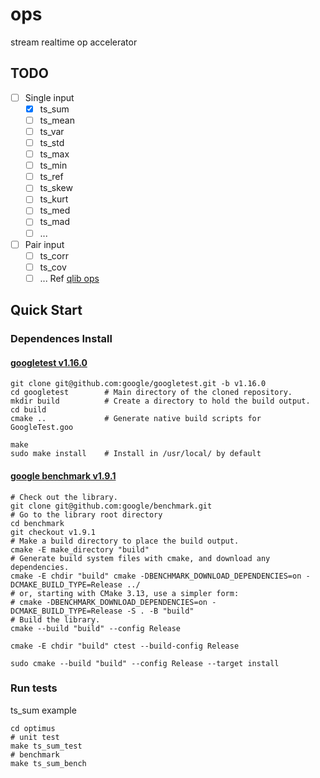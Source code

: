# ops
stream realtime op accelerator

## TODO
  - [ ] Single input
    - [x] ts_sum
    - [ ] ts_mean
    - [ ] ts_var
    - [ ] ts_std
    - [ ] ts_max
    - [ ] ts_min
    - [ ] ts_ref
    - [ ] ts_skew
    - [ ] ts_kurt
    - [ ] ts_med
    - [ ] ts_mad
    - [ ] ...
- [ ] Pair input
  - [ ] ts_corr
  - [ ] ts_cov
  - [ ] ...
Ref [qlib ops](https://github.com/microsoft/qlib/blob/main/qlib/data/ops.py)

## Quick Start


### Dependences Install

#### [googletest v1.16.0](https://github.com/google/googletest/blob/main/googletest/README.md)
```
git clone git@github.com:google/googletest.git -b v1.16.0
cd googletest        # Main directory of the cloned repository.
mkdir build          # Create a directory to hold the build output.
cd build
cmake ..             # Generate native build scripts for GoogleTest.goo

make
sudo make install    # Install in /usr/local/ by default
```

#### [google benchmark v1.9.1](https://github.com/google/benchmark?tab=readme-ov-file#installation)
```
# Check out the library.
git clone git@github.com:google/benchmark.git
# Go to the library root directory
cd benchmark
git checkout v1.9.1
# Make a build directory to place the build output.
cmake -E make_directory "build"
# Generate build system files with cmake, and download any dependencies.
cmake -E chdir "build" cmake -DBENCHMARK_DOWNLOAD_DEPENDENCIES=on -DCMAKE_BUILD_TYPE=Release ../
# or, starting with CMake 3.13, use a simpler form:
# cmake -DBENCHMARK_DOWNLOAD_DEPENDENCIES=on -DCMAKE_BUILD_TYPE=Release -S . -B "build"
# Build the library.
cmake --build "build" --config Release

cmake -E chdir "build" ctest --build-config Release

sudo cmake --build "build" --config Release --target install

```

### Run tests
ts_sum example
```
cd optimus
# unit test
make ts_sum_test
# benchmark
make ts_sum_bench
```